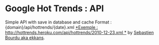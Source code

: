 # Google Hot Trends : API

Simple API with save in database and cache
Format : {domain}/api/hottrends/{date}.xml
[*Exemple : http://hottrends.heroku.com/api/hottrends/2010-12-23.xml *](http://hottrends.heroku.com/api/hottrends/2010-12-23.xml/) 
by [Sebastien Bourdu aka ekkans](http://sebastienbourdu.com/).